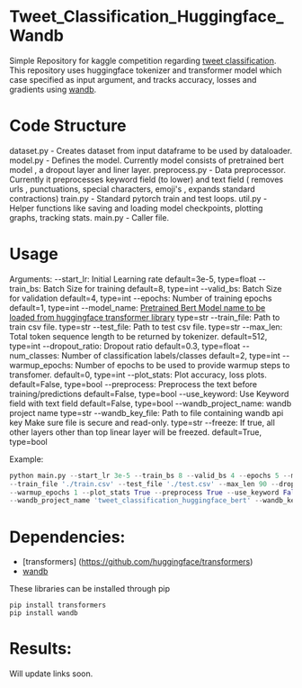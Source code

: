 # Tweet_Classification_Huggingface_Wandb
Simple Repository for kaggle competition regarding [tweet classification](https://www.kaggle.com/c/nlp-getting-started).
This repository uses huggingface tokenizer and transformer model which case specified as input argument, and tracks accuracy, losses and gradients using [wandb](https://www.wandb.com/).

# Code Structure
dataset.py    - Creates dataset from input dataframe to be used by dataloader.
model.py      - Defines the model. Currently model consists of pretrained bert 
                model , a dropout layer and liner layer.
preprocess.py - Data preprocessor. Currently it preprocesses keyword field (to 
                lower) and text field ( removes urls , punctuations, special characters,
                emoji's , expands standard contractions)
train.py      - Standard pytorch train and test loops.
util.py       - Helper functions like saving and loading model checkpoints, plotting
                graphs, tracking stats.
main.py       - Caller file.

# Usage

Arguments:
    --start_lr:  Initial Learning rate
                 default=3e-5, type=float
    --train_bs:  Batch Size for training
                 default=8, type=int
    --valid_bs:  Batch Size for validation
                 default=4, type=int
    --epochs:    Number of  training 
                 epochs default=1, type=int
   --model_name: [Pretrained Bert Model name to be loaded 
                 from huggingface transformer library](https://huggingface.co/transformers/pretrained_models.html)
                 type=str
   --train_file: Path to train csv file.
                 type=str
   --test_file:  Path to test csv file.
                 type=str
   --max_len:    Total token sequence length to be returned by tokenizer.
                 default=512, type=int
   --dropout_ratio: Dropout ratio
                    default=0.3, type=float
   --num_classes: Number of classification labels/classes
                  default=2, type=int
   --warmup_epochs: Number of epochs to be used to provide 
                    warmup steps to transfomer.
                    default=0, type=int
   --plot_stats: Plot accuracy, loss plots.
                 default=False, type=bool
   --preprocess: Preprocess the text before training/predictions
                 default=False, type=bool
   --use_keyword: Use Keyword field with text field
                  default=False, type=bool
   --wandb_project_name: wandb project name 
                         type=str
   --wandb_key_file: Path to file containing wandb api key
                     Make sure file is secure and read-only.
                     type=str
   --freeze:  If true, all other layers other than top linear layer
              will be freezed. 
              default=True, type=bool

Example:
```python
python main.py --start_lr 3e-5 --train_bs 8 --valid_bs 4 --epochs 5 --model_name 'bert-base-uncased' \
--train_file './train.csv' --test_file './test.csv' --max_len 90 --dropout_ratio 0.5 --num_classes 2 \
--warmup_epochs 1 --plot_stats True --preprocess True --use_keyword False \
--wandb_project_name 'tweet_classification_huggingface_bert' --wandb_key_file './api_key'
```

# Dependencies:

* [transformers] (https://github.com/huggingface/transformers)
* [wandb](https://www.wandb.com/)

These libraries can be installed through pip
```
pip install transformers
pip install wandb
```

# Results:

Will update links soon.
